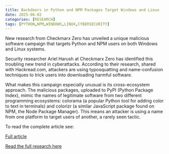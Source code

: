 ```yaml
---
title: Backdoors in Python and NPM Packages Target Windows and Linux
date: 2025-06-02
categories: [RESEARCH]
tags: [PYTHON,NPM,WINDOWS,LINUX,CYBERSECURITY]
---
```


New research from Checkmarx Zero has unveiled a unique malicious software campaign that targets Python and NPM users on both Windows and Linux systems.

Security researcher Ariel Harush at Checkmarx Zero has identified this troubling new trend in cyberattacks. According to their research, shared with Hackread.com, attackers are using typosquatting and name-confusion techniques to trick users into downloading harmful software.

What makes this campaign especially unusual is its cross-ecosystem approach. The malicious packages, uploaded to PyPI (Python Package Index), mimic the names of legitimate software from two different programming ecosystems: colorama (a popular Python tool for adding color to text in terminals) and colorizr (a similar JavaScript package found on NPM, the Node Package Manager). This means an attacker is using a name from one platform to target users of another, a rarely seen tactic.

To read the complete article see:

[Full article](https://hackread.com/backdoors-python-npm-packages-windows-linux/) 

[Read the full research here](https://checkmarx.com/zero-post/python-pypi-supply-chain-attack-colorama/) 
